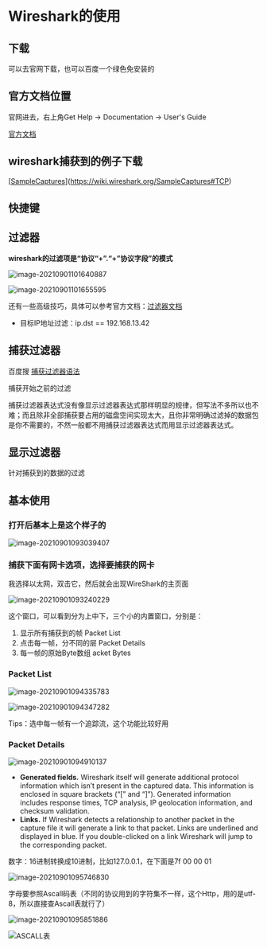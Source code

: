 #  Wireshark的使用

## 下载

可以去官网下载，也可以百度一个绿色免安装的

## 官方文档位置

官网进去，右上角Get Help -> Documentation -> User's Guide

[官方文档](https://www.wireshark.org/docs/wsug_html_chunked/)

## wireshark捕获到的例子下载

[[SampleCaptures](https://wiki.wireshark.org/SampleCaptures)](https://wiki.wireshark.org/SampleCaptures#TCP)

## 快捷键

## 过滤器

**wireshark的过滤项是“协议“+”.“+”协议字段”的模式**

![image-20210901101640887](Imag/image-20210901101640887.png)

![image-20210901101655595](Imag/image-20210901101655595.png)

还有一些高级技巧，具体可以参考官方文档：[过滤器文档](https://www.wireshark.org/docs/wsug_html/#ChAdvShowPacketBytes)

- 目标IP地址过滤：ip.dst == 192.168.13.42

## 捕获过滤器

百度搜 [捕获过滤器语法](https://www.baidu.com/s?ie=UTF-8&wd=%E6%8D%95%E8%8E%B7%E8%BF%87%E6%BB%A4%E5%99%A8%E8%AF%AD%E6%B3%95)

捕获开始之前的过滤

捕获过滤器表达式没有像显示过滤器表达式那样明显的规律，但写法不多所以也不难；而且除非全部捕获要占用的磁盘空间实现太大，且你非常明确过滤掉的数据包是你不需要的，不然一般都不用捕获过滤器表达式而用显示过滤器表达式。

## 显示过滤器

针对捕获到的数据的过滤

## 基本使用

### 打开后基本上是这个样子的

![image-20210901093039407](Imag/image-20210901093039407.png)

### 捕获下面有网卡选项，选择要捕获的网卡

我选择以太网，双击它，然后就会出现WireShark的主页面

![image-20210901093240229](Imag/image-20210901093240229.png)

这个窗口，可以看到分为上中下，三个小的内置窗口，分别是：

1. 显示所有捕获到的帧  Packet List
2. 点击每一帧，分不同的层  Packet Details
3. 每一帧的原始Byte数组  acket Bytes

### Packet List

![image-20210901094335783](Imag/image-20210901094335783.png)

![image-20210901094347282](Imag/image-20210901094347282.png)

Tips：选中每一帧有一个追踪流，这个功能比较好用

### Packet Details

![image-20210901094910137](Imag/image-20210901094910137.png)

- **Generated fields.** Wireshark itself will generate additional protocol information which isn’t present in the captured data. This information is enclosed in square brackets (“[” and “]”). Generated information includes response times, TCP analysis, IP geolocation information, and checksum validation.
- **Links.** If Wireshark detects a relationship to another packet in the capture file it will generate a link to that packet. Links are underlined and displayed in blue. If you double-clicked on a link Wireshark will jump to the corresponding packet. 

数字：16进制转换成10进制，比如127.0.0.1，在下面是7f 00 00 01

![image-20210901095746830](Imag/image-20210901095746830.png)

字母要参照Ascall码表（不同的协议用到的字符集不一样，这个Http，用的是utf-8，所以直接查Ascall表就行了）

![image-20210901095851886](Imag/image-20210901095851886.png)

![ASCALL表](../../01——三技/03资料/00杂项/ASCALL表.png)